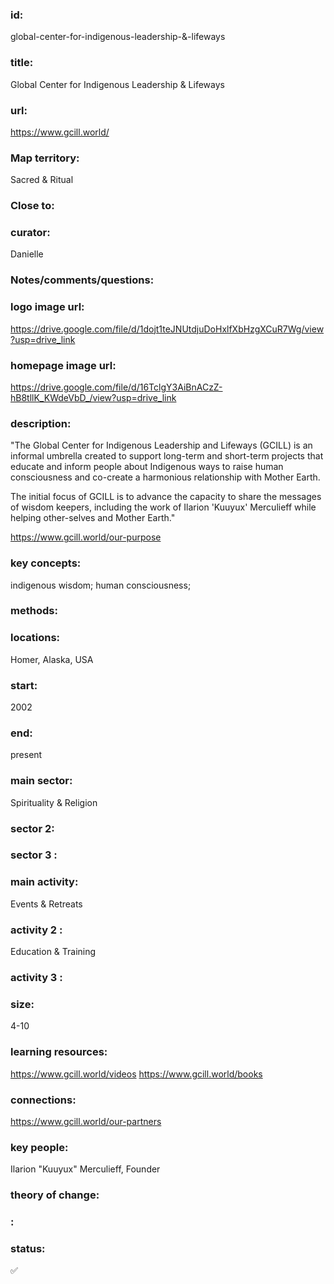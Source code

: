 ### id: 
  global-center-for-indigenous-leadership-&-lifeways
### title: 
  Global Center for Indigenous Leadership & Lifeways
### url: 
  https://www.gcill.world/
### Map territory: 
  Sacred & Ritual
### Close to: 
  
### curator: 
  Danielle
### Notes/comments/questions: 
  
### logo image url: 
  https://drive.google.com/file/d/1dojt1teJNUtdjuDoHxlfXbHzgXCuR7Wg/view?usp=drive_link
### homepage image url: 
  https://drive.google.com/file/d/16TclgY3AiBnACzZ-hB8tllK_KWdeVbD_/view?usp=drive_link
### description: 
  "The Global Center for Indigenous Leadership and Lifeways (GCILL) is an informal umbrella created to support long-term and short-term projects that educate and inform people about Indigenous ways to raise human consciousness and  co-create a harmonious relationship with Mother Earth.


The initial focus of GCILL is to advance the capacity to share the messages of wisdom keepers, including the work of  Ilarion 'Kuuyux' Merculieff while helping other-selves and Mother Earth."

https://www.gcill.world/our-purpose
### key concepts: 
  indigenous wisdom;
human consciousness;

### methods: 
  
### locations: 
  Homer, Alaska, USA
### start: 
  2002
### end: 
  present
### main sector: 
  Spirituality & Religion
### sector 2: 
  
### sector 3 : 
  
### main activity: 
  Events & Retreats
### activity 2 : 
  Education & Training
### activity 3 : 
  
### size: 
  4-10
### learning resources: 
  https://www.gcill.world/videos
https://www.gcill.world/books
### connections: 
  https://www.gcill.world/our-partners
### key people: 
  Ilarion "Kuuyux" Merculieff, Founder
### theory of change: 
  
### : 
  
### status: 
  ✅
